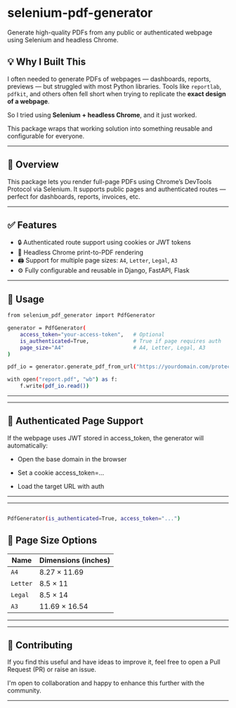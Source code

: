 # selenium-pdf-generator

Generate high-quality PDFs from any public or authenticated webpage using Selenium and headless Chrome.

## 💡 Why I Built This

I often needed to generate PDFs of webpages — dashboards, reports, previews — but struggled with most Python libraries. Tools like `reportlab`, `pdfkit`, and others often fell short when trying to replicate the **exact design of a webpage**.

So I tried using **Selenium + headless Chrome**, and it just worked.

This package wraps that working solution into something reusable and configurable for everyone.


---

## 🚀 Overview

This package lets you render full-page PDFs using Chrome’s DevTools Protocol via Selenium. It supports public pages and authenticated routes — perfect for dashboards, reports, invoices, etc.

---

## ✅ Features

- 🔒 Authenticated route support using cookies or JWT tokens
- 🧾 Headless Chrome print-to-PDF rendering
- 🖨️ Support for multiple page sizes: `A4`, `Letter`, `Legal`, `A3`
- ⚙️ Fully configurable and reusable in Django, FastAPI, Flask

---

## 🧪 Usage
```bash
from selenium_pdf_generator import PdfGenerator

generator = PdfGenerator(
    access_token="your-access-token",   # Optional
    is_authenticated=True,              # True if page requires auth
    page_size="A4"                      # A4, Letter, Legal, A3
)

pdf_io = generator.generate_pdf_from_url("https://yourdomain.com/protected-page")

with open("report.pdf", "wb") as f:
    f.write(pdf_io.read())
```
---
---

## 🔐 Authenticated Page Support
If the webpage uses JWT stored in access_token, the generator will automatically:

- Open the base domain in the browser

- Set a cookie access_token=...

- Load the target URL with auth

---

---

```bash

PdfGenerator(is_authenticated=True, access_token="...")
```

## 📐 Page Size Options
| Name     | Dimensions (inches) |
|----------|---------------------|
| `A4`     | 8.27 × 11.69        |
| `Letter` | 8.5 × 11            |
| `Legal`  | 8.5 × 14            |
| `A3`     | 11.69 × 16.54       |

---

---

## 🙌 Contributing

If you find this useful and have ideas to improve it, feel free to open a Pull Request (PR) or raise an issue.

I'm open to collaboration and happy to enhance this further with the community.


---

